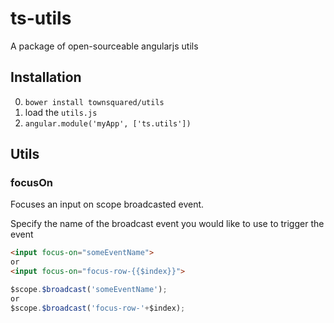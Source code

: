 # ts-utils
A package of open-sourceable angularjs utils

## Installation

0. `bower install townsquared/utils`
0. load the `utils.js`
0. `angular.module('myApp', ['ts.utils'])`

## Utils

### focusOn

Focuses an input on scope broadcasted event.

Specify the name of the broadcast event you would like to use to trigger the event


```html
<input focus-on="someEventName">
or
<input focus-on="focus-row-{{$index}}">
```

```js
$scope.$broadcast('someEventName');
or
$scope.$broadcast('focus-row-'+$index);
```
